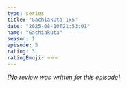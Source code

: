 ```yaml
---
type: series
title: "Gachiakuta 1x5"
date: "2025-08-10T21:53:01"
name: "Gachiakuta"
season: 1
episode: 5
rating: 3
ratingEmoji: ⭐️⭐️⭐️
---
```


*[No review was written for this episode]*
